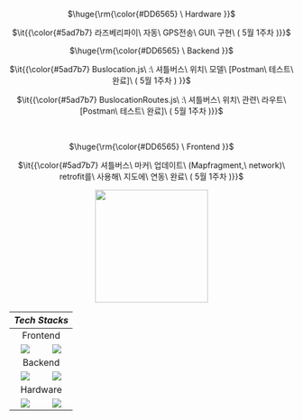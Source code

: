 <div align=center>
            <p>$\huge{\rm{\color{#DD6565} \ Hardware }}$</p>
            <p>$\it{{\color{#5ad7b7} 라즈베리파이\ 자동\ GPS전송\ GUI\ 구현\ ( 5월 1주차 )}}$</p>
            <p>$\huge{\rm{\color{#DD6565} \ Backend }}$</p>
            <p>$\it{{\color{#5ad7b7} Buslocation.js\ :\ 셔틀버스\ 위치\  모델\ [Postman\ 테스트\ 완료]\  ( 5월 1주차 ) }}$</p>
            <p>$\it{{\color{#5ad7b7} BuslocationRoutes.js\ :\ 셔틀버스\ 위치\ 관련\ 라우트\ [Postman\ 테스트\ 완료]\ ( 5월 1주차 )}}$</p>
            <br>
            <p>$\huge{\rm{\color{#DD6565} \ Frontend }}$</p>
            <p>$\it{{\color{#5ad7b7} 셔틀버스\ 마커\ 업데이트\ (Mapfragment,\ network)\ retrofit를\ 사용해\ 지도에\ 연동\ 완료\ ( 5월 1주차 )}}$</p>

</div>


<div align=center>
            <img src="https://github.com/user-attachments/assets/58a504d3-33e8-4a73-b998-1a50abd75a83" width="200" height="200" />
            <br>
</div>

<div align=center>
<table><thead>
  <tr>
    <th colspan="2"><i>Tech Stacks</th>
  </tr></thead>
<tbody>
  <tr align = center>
    <td colspan="2">Frontend</td>
  </tr>
  <tr align = center> 
    <td><img src = "https://img.shields.io/badge/android%20studio-346ac1?style=for-the-badge&logo=android%20studio&logoColor=white"></td>
    <td><img src = "https://img.shields.io/badge/kotlin-%237F52FF.svg?style=for-the-badge&logo=kotlin&logoColor=white"></td>
  </tr>
  <tr align = center>
    <td colspan="2">Backend</td>
  </tr>
  <tr align = center>
    <td><img src = "https://img.shields.io/badge/node.js-6DA55F?style=for-the-badge&logo=node.js&logoColor=white"></td>
    <td><img src = "https://img.shields.io/badge/MongoDB-%234ea94b.svg?style=for-the-badge&logo=mongodb&logoColor=white"></td>
  </tr>
  <tr align = center>
    <td colspan="2">Hardware</td>
  </tr>
  <tr align = center>
    <td><img src = "https://img.shields.io/badge/-Raspberry_Pi-C51A4A?style=for-the-badge&logo=Raspberry-Pi"></td>
    <td><img src = "https://img.shields.io/badge/python-3670A0?style=for-the-badge&logo=python&logoColor=ffdd54"></td>
  </tr>
</tbody>
</table>
</div>

                


        



